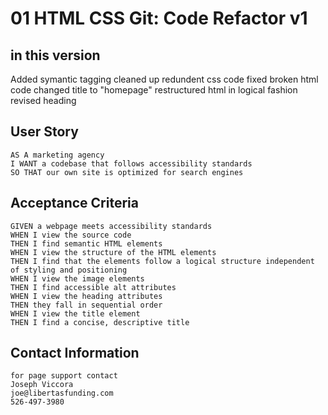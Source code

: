 # 01 HTML CSS Git: Code Refactor v1

## in this version 
Added symantic tagging
cleaned up redundent css code
fixed broken html code
changed title to "homepage"
restructured html in logical fashion
revised heading

## User Story

```
AS A marketing agency
I WANT a codebase that follows accessibility standards
SO THAT our own site is optimized for search engines
```

## Acceptance Criteria

```
GIVEN a webpage meets accessibility standards
WHEN I view the source code
THEN I find semantic HTML elements
WHEN I view the structure of the HTML elements
THEN I find that the elements follow a logical structure independent of styling and positioning
WHEN I view the image elements
THEN I find accessible alt attributes
WHEN I view the heading attributes
THEN they fall in sequential order
WHEN I view the title element
THEN I find a concise, descriptive title
```
## Contact Information
```
for page support contact 
Joseph Viccora
joe@libertasfunding.com
526-497-3980
```

